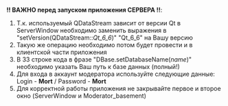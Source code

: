 **!! ВАЖНО перед запуском приложения СЕРВЕРА !!**:

1. Т.к. используемый QDataStream зависит от версии Qt в ServerWindow необходимо заменить выражения в "setVersion(QDataStream::*Qt_6_6*)" "Qt_6_6" на Вашу версию
2. Такую же операцию необходимо потом будет провести и в клиентской части приложения
3. В 33 строке кода в фразе "DBase.setDatabaseName(*name*)" необходимо указать Ваш путь к базе данных (полный!)
4. Для входа в аккаунт модератора используйте следующие данные: Login - **Mort** / Password - **Mort**
5. Для корректной работы приложения не закрывайте первое и второе окно (ServerWindow и Moderator_basement)
